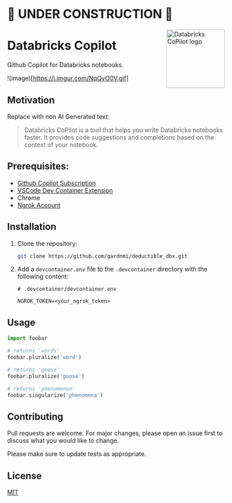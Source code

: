 
# 🚧 UNDER CONSTRUCTION 🚧

<a>
    <img src="https://i.imgur.com/XNquU2o.png" alt="Databricks CoPilot logo" title="Databricks CoPilot" align="right" height="135" />
</a>

# Databricks Copilot 

Github Copilot for Databricks notebooks.

!(image)[https://i.imgur.com/NqQyO0V.gif]

## Motivation

Replace with non AI Generated text:

>Databricks CoPilot is a tool that helps you write Databricks notebooks faster. It provides code suggestions and completions based on the context of your notebook. 

## Prerequisites:

* [Github Copilot Subscription](https://github.com/features/copilot)
* [VSCode Dev Container Extension](https://code.visualstudio.com/docs/devcontainers/tutorial)
* Chrome
* [Ngrok Account](https://ngrok.com/)

## Installation

1. Clone the repository:

    ```bash
    git clone https://github.com/gardnmi/deductible_dbx.git
    ```

2. Add a `devcontainer.env` file to the `.devcontainer` directory with the following content:

    ```
    # .devcontainer/devcontainer.env

    NGROK_TOKEN=<your_ngrok_token>
    ```



## Usage

```python
import foobar

# returns 'words'
foobar.pluralize('word')

# returns 'geese'
foobar.pluralize('goose')

# returns 'phenomenon'
foobar.singularize('phenomena')
```

## Contributing

Pull requests are welcome. For major changes, please open an issue first
to discuss what you would like to change.

Please make sure to update tests as appropriate.

## License

[MIT](https://choosealicense.com/licenses/mit/)